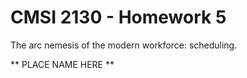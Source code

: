 # CMSI 2130 - Homework 5
The arc nemesis of the modern workforce: scheduling.

** PLACE NAME HERE **